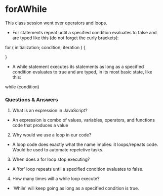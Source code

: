 # forAWhile
This class session went over operators and loops. 

- For statements repeat until a specified condition evaluates to false and are typed like this (do not forget the curly brackets):

for ( initialization; condition; iteration ) {
  
}

- A while statement executes its statements as long as a specified condition evaluates to true and are typed, in its most basic state, like this:

while (condition)


### Questions & Answers

1. What is an expression in JavaScript?
- An expression is combo of values, variables, operators, and functions code that produces a value

2. Why would we use a loop in our code?
- A loop code does exactly what the name implies: it loops/repeats code. Would be used to automate repetetive tasks.

3. When does a for loop stop executing?
- A 'for' loop repeats until a specified condition evaluates to false.

4. How many times will a while loop execute?
- 'While' will keep going as long as a specified condition is true.